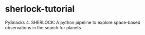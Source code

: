 # sherlock-tutorial
PySnacks 4. SHERLOCK: A python pipeline to explore space-based observations in the search for planets
